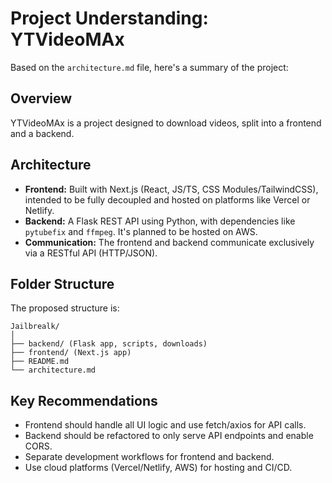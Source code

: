# Project Understanding: YTVideoMAx

Based on the `architecture.md` file, here's a summary of the project:

## Overview
YTVideoMAx is a project designed to download videos, split into a frontend and a backend.

## Architecture
- **Frontend:** Built with Next.js (React, JS/TS, CSS Modules/TailwindCSS), intended to be fully decoupled and hosted on platforms like Vercel or Netlify.
- **Backend:** A Flask REST API using Python, with dependencies like `pytubefix` and `ffmpeg`. It's planned to be hosted on AWS.
- **Communication:** The frontend and backend communicate exclusively via a RESTful API (HTTP/JSON).

## Folder Structure
The proposed structure is:
```
Jailbrealk/
│
├── backend/ (Flask app, scripts, downloads)
├── frontend/ (Next.js app)
├── README.md
└── architecture.md
```

## Key Recommendations
- Frontend should handle all UI logic and use fetch/axios for API calls.
- Backend should be refactored to only serve API endpoints and enable CORS.
- Separate development workflows for frontend and backend.
- Use cloud platforms (Vercel/Netlify, AWS) for hosting and CI/CD. 